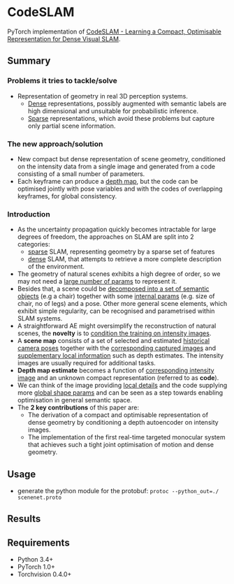 # CodeSLAM

PyTorch implementation of [CodeSLAM - Learning a Compact, Optimisable Representation for Dense Visual SLAM](https://arxiv.org/pdf/1804.00874.pdf).

## Summary

### Problems it tries to tackle/solve
- Representation of geometry in real 3D perception systems.
	- <u>Dense</u> representations, possibly augmented with semantic labels are high dimensional and unsuitable for probabilistic inference.
	- <u>Sparse</u> representations, which avoid these problems but capture only partial scene information.

### The new approach/solution
- New compact but dense representation of scene geometry, conditioned on the intensity data from a single image and generated from a code consisting of a small number of parameters.
- Each keyframe can produce a <u>depth map</u>, but the code can be optimised jointly with pose variables and with the codes of overlapping keyframes, for global consistency.

### Introduction
- As the uncertainty propagation quickly becomes intractable for large degrees of freedom, the approaches on SLAM are split into 2 categories:
	- <u>sparse</u> SLAM, representing geometry by a sparse set of features
	- <u>dense</u> SLAM, that attempts to retrieve a more complete description of the environment.
- The geometry of natural scenes exhibits a high degree of order, so we may not need a <u>large number of params</U> to represent it.
- Besides that, a scene could be <u>decomposed into a set of semantic objects</u> (e.g a chair) together with some <u>internal params</u> (e.g. size of chair, no of legs) and a pose. Other more general scene elements, which exhibit simple regularity, can be recognised and parametrised within SLAM systems.
- A straightforward AE might oversimplify the reconstruction of natural scenes, the **novelty** is to <u>condition the training on intensity images</u>.
- A **scene map** consists of a set of selected and estimated <U>historical camera poses</u>  together with the <u>corresponding captured images</U> and <u>supplementary local information</u> such as depth estimates. The intensity images are usually required for additional tasks.
- **Depth map estimate** becomes a function of <u>corresponding intensity image</u> and an unknown compact representation (referred to as **code**).
- We can think of the image providing <u>local details</u> and the code supplying more <u>global shape params</u> and can be seen as a step towards enabling optimisation in general semantic space.
- The **2 key contributions** of this paper are:
	- The derivation of a compact and optimisable representation of dense geometry by conditioning a depth autoencoder on intensity images.
	- The implementation of the first real-time targeted monocular system that achieves such a tight joint optimisation of motion and dense geometry.

## Usage
- generate the python module for the protobuf: `protoc --python_out=./ scenenet.proto`

## Results

## Requirements
- Python 3.4+
- PyTorch 1.0+
- Torchvision 0.4.0+